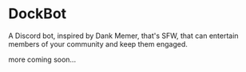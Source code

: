 DockBot
===

A Discord bot, inspired by Dank Memer, that's SFW, that can entertain members of your community and keep them engaged.

more coming soon...
